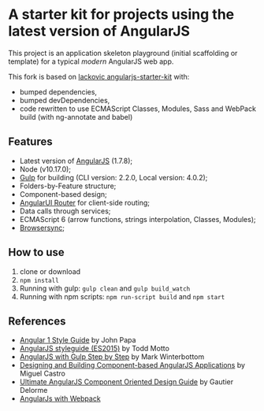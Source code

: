 # A starter kit for projects using the latest version of AngularJS

This project is an application skeleton playground (initial scaffolding or template) for a typical *modern* AngularJS web app.

This fork is based on [lackovic angularjs-starter-kit](https://github.com/lackovic/angularjs-starter-kit) with:
* bumped dependencies,
* bumped devDependencies,
* code rewritten to use ECMAScript Classes, Modules, Sass and WebPack build (with ng-annotate and babel)


## Features

* Latest version of [AngularJS](https://angularjs.org) (1.7.8);
* Node (v10.17.0);
* [Gulp](https://gulpjs.com) for building (CLI version: 2.2.0, Local version: 4.0.2);
* Folders-by-Feature structure;
* Component-based design;
* [AngularUI Router](http://angular-ui.github.io/ui-router/) for client-side routing;
* Data calls through services;
* ECMAScript 6 (arrow functions, strings interpolation, Classes, Modules);
* [Browsersync](https://browsersync.io/);

## How to use

1. clone or download
2. `npm install`
3. Running with gulp: `gulp clean` and `gulp build_watch`
4. Running with npm scripts: `npm run-script build` and `npm start`

## References

* [Angular 1 Style Guide](https://github.com/johnpapa/angular-styleguide/tree/master/a1) by John Papa
* [AngularJS styleguide (ES2015)](https://github.com/toddmotto/angularjs-styleguide) by Todd Motto
* [AngularJS with Gulp Step by Step](https://youtu.be/p9ZngMW80-k) by Mark Winterbottom
* [Designing and Building Component-based AngularJS Applications](https://app.pluralsight.com/library/courses/component-based-angularjs-applications) by Miguel Castro
* [Ultimate AngularJS Component Oriented Design Guide](http://gautierdelorme.com/2016/04/20/ultimate-angularjs-component-oriented-design-guide.html) by Gautier Delorme
* [AngularJs with Webpack ](http://compiledweb.com/angularjs-with-webpack-part-2-angular-component-and-webpack-loader/)

